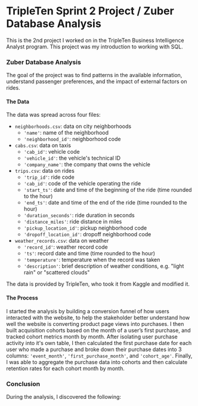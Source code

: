 # TripleTen Sprint 2 Project / Zuber Database Analysis
This is the 2nd project I worked on in the TripleTen Business Intelligence Analyst program. This project was my introduction to working with SQL.

### Zuber Database Analysis

The goal of the project was to find patterns in the available information, understand passenger preferences, and the impact of external factors on rides.

#### The Data

The data was spread across four files:

- `neighborhoods.csv`: data on city neighborhoods 
    - `'name'`: name of the neighborhood  
    - `'neighborhood_id'`: neighborhood code  
- `cabs.csv`: data on taxis
    - `'cab_id'`: vehicle code  
    - `'vehicle_id'`: the vehicle's technical ID
    - `'company_name'`: the company that owns the vehicle
- `trips.csv`: data on rides  
    - `'trip_id'`: ride code 
    - `'cab_id'`: code of the vehicle operating the ride
    - `'start_ts'`: date and time of the beginning of the ride (time rounded to the hour)
    - `'end_ts'`: date and time of the end of the ride (time rounded to the hour)
    - `'duration_seconds'`: ride duration in seconds
    - `'distance_miles'`: ride distance in miles
    - `'pickup_location_id'`: pickup neighborhood code
    - `'dropoff_location_id'`: dropoff neighborhood code
- `weather_records.csv`: data on weather
    - `'record_id'`: weather record code
    - `'ts'`: record date and time (time rounded to the hour)
    - `'temperature'`: temperature when the record was taken
    - `'description'`: brief description of weather conditions, e.g. "light rain" or "scattered clouds" 

The data is provided by TripleTen, who took it from Kaggle and modified it.

#### The Process

I started the analysis by building a conversion funnel of how users interacted with the website, to help the stakeholder better understand how well the website is converting product page views into purchases. I then built acquisition cohorts based on the month of a user’s first purchase, and tracked cohort metrics month by month. After isolating user purchase activity into it's own table, I then calculated the first purchase date for each user who made a purchase and broke down their purchase dates into 3 columns: `'event_month'`, `'first_purchase_month'`, and `'cohort_age'`. Finally, I was able to aggregate the purchase data into cohorts and then calculate retention rates for each cohort month by month.

### Conclusion

During the analysis, I discovered the following:

